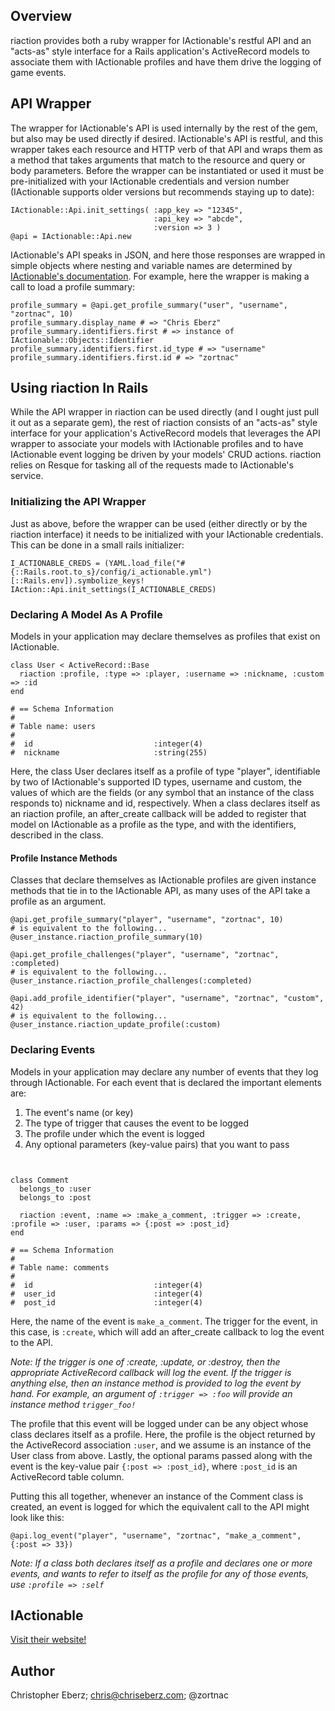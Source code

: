 ## Overview ##

riaction provides both a ruby wrapper for IActionable's restful API and an "acts-as" style interface for a Rails application's ActiveRecord models to associate them with IActionable profiles and have them drive the logging of game events.

## API Wrapper ##

The wrapper for IActionable's API is used internally by the rest of the gem, but also may be used directly if desired.  IActionable's API is restful, and this wrapper takes each resource and HTTP verb of that API and wraps them as a method that takes arguments that match to the resource and query or body parameters.  Before the wrapper can be instantiated or used it must be pre-initialized with your IActionable credentials and version number (IActionable supports older versions but recommends staying up to date):

    IActionable::Api.init_settings( :app_key => "12345",
                                    :api_key => "abcde",
                                    :version => 3 )
    @api = IActionable::Api.new

IActionable's API speaks in JSON, and here those responses are wrapped in simple objects where nesting and variable names are determined by [IActionable's documentation](http://www.http://iactionable.com/api/).  For example, here the wrapper is making a call to load a profile summary:

    profile_summary = @api.get_profile_summary("user", "username", "zortnac", 10)
    profile_summary.display_name # => "Chris Eberz"
    profile_summary.identifiers.first # => instance of IActionable::Objects::Identifier
    profile_summary.identifiers.first.id_type # => "username"
    profile_summary.identifiers.first.id # => "zortnac"
  
## Using riaction In Rails ##

While the API wrapper in riaction can be used directly (and I ought just pull it out as a separate gem), the rest of riaction consists of an "acts-as" style interface for your application's ActiveRecord models that leverages the API wrapper to associate your models with IActionable profiles and to have IActionable event logging be driven by your models' CRUD actions.  riaction relies on Resque for tasking all of the requests made to IActionable's service.

### Initializing the API Wrapper ###

Just as above, before the wrapper can be used (either directly or by the riaction interface) it needs to be initialized with your IActionable credentials.  This can be done in a small rails initializer:

    I_ACTIONABLE_CREDS = (YAML.load_file("#{::Rails.root.to_s}/config/i_actionable.yml")[::Rails.env]).symbolize_keys!
    IAction::Api.init_settings(I_ACTIONABLE_CREDS)

### Declaring A Model As A Profile ###

Models in your application may declare themselves as profiles that exist on IActionable.

    class User < ActiveRecord::Base
      riaction :profile, :type => :player, :username => :nickname, :custom => :id
    end
    
    # == Schema Information
    #
    # Table name: users
    #
    #  id                           :integer(4)
    #  nickname                     :string(255)
  
Here, the class User declares itself as a profile of type "player", identifiable by two of IActionable's supported ID types, username and custom, the values of which are the fields (or any symbol that an instance of the class responds to) nickname and id, respectively.  When a class declares itself as an riaction profile, an after_create callback will be added to register that model on IActionable as a profile as the type, and with the identifiers, described in the class.

#### Profile Instance Methods ####

Classes that declare themselves as IActionable profiles are given instance methods that tie in to the IActionable API, as many uses of the API take a profile as an argument.

    @api.get_profile_summary("player", "username", "zortnac", 10)
    # is equivalent to the following...
    @user_instance.riaction_profile_summary(10)
    
    @api.get_profile_challenges("player", "username", "zortnac", :completed)
    # is equivalent to the following...
    @user_instance.riaction_profile_challenges(:completed)
    
    @api.add_profile_identifier("player", "username", "zortnac", "custom", 42)
    # is equivalent to the following...
    @user_instance.riaction_update_profile(:custom)

### Declaring Events ###

Models in your application may declare any number of events that they log through IActionable.  For each event that is declared the important elements are:

1. The event's name (or key)
2. The type of trigger that causes the event to be logged
3. The profile under which the event is logged
4. Any optional parameters (key-value pairs) that you want to pass

` `

    class Comment
      belongs_to :user
      belongs_to :post
      
      riaction :event, :name => :make_a_comment, :trigger => :create, :profile => :user, :params => {:post => :post_id}
    end
    
    # == Schema Information
    #
    # Table name: comments
    #
    #  id                           :integer(4)
    #  user_id                      :integer(4)
    #  post_id                      :integer(4)

Here, the name of the event is `make_a_comment`.  The trigger for the event, in this case, is `:create`, which will add an after_create callback to log the event to the API.  

_Note: If the trigger is one of :create, :update, or :destroy, then the appropriate ActiveRecord callback will log the event.  If the trigger is anything else, then an instance method is provided to log the event by hand.  For example, an argument of `:trigger => :foo` will provide an instance method `trigger_foo!`_

The profile that this event will be logged under can be any object whose class declares itself as a profile.  Here, the profile is the object returned by the ActiveRecord association `:user`, and we assume is an instance of the User class from above.  Lastly, the optional params passed along with the event is the key-value pair `{:post => :post_id}`, where `:post_id` is an ActiveRecord table column.

Putting this all together, whenever an instance of the Comment class is created, an event is logged for which the equivalent call to the API might look like this:

    @api.log_event("player", "username", "zortnac", "make_a_comment", {:post => 33})

_Note: If a class both declares itself as a profile and declares one or more events, and wants to refer to itself as the profile for any of those events, use `:profile => :self`_

## IActionable ##

[Visit their website!](http://www.iactionable.com)

## Author ##

Christopher Eberz; chris@chriseberz.com; @zortnac